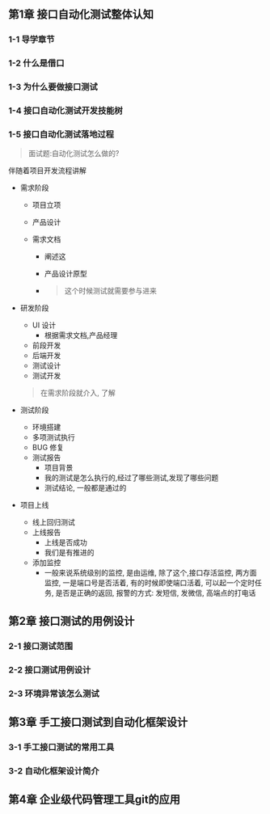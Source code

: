 ## 第1章 接口自动化测试整体认知

### 1-1 导学章节

### 1-2 什么是借口

### 1-3 为什么要做接口测试

### 1-4 接口自动化测试开发技能树

### 1-5 接口自动化测试落地过程

> 面试题:自动化测试怎么做的?

伴随着项目开发流程讲解

* 需求阶段

  * 项目立项

  * 产品设计

  * 需求文档

    * 阐述这

    * 产品设计原型

    * > 这个时候测试就需要参与进来

* 研发阶段

  * UI 设计
    * 根据需求文档,产品经理
  * 前段开发
  * 后端开发
  * 测试设计
  * 测试开发

  > 在需求阶段就介入, 了解

* 测试阶段

  * 环境搭建
  * 多项测试执行
  * BUG 修复
  * 测试报告
    * 项目背景
    * 我的测试是怎么执行的,经过了哪些测试,发现了哪些问题
    * 测试结论, 一般都是通过的

* 项目上线

  * 线上回归测试
  * 上线报告
    * 上线是否成功
    * 我们是有推进的
  * 添加监控
    * 一般来说系统级别的监控, 是由运维, 除了这个,接口存活监控, 两方面监控, 一是端口号是否活着, 有的时候即使端口活着, 可以起一个定时任务, 是否是正确的返回, 报警的方式: 发短信, 发微信, 高端点的打电话



## 第2章 接口测试的用例设计

### 2-1 接口测试范围

### 2-2 接口测试用例设计

### 2-3 环境异常该怎么测试

## 第3章 手工接口测试到自动化框架设计

### 3-1 手工接口测试的常用工具

### 3-2 自动化框架设计简介

## 第4章 企业级代码管理工具git的应用

